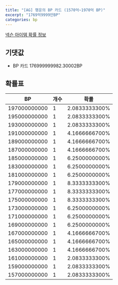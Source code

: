 ```yaml
---
title: "[AG] 행운의 BP 카드 (1570억~1970억 BP)"
excerpt: "1769억9999만BP"
categories: bp
---
```

[넥슨 아이템 확률 정보](http://iteminfo.nexon.com/probability/fco?sn=7638)

## 기댓값
  - BP 카드 176999999982.30002BP

## 확률표

|BP|개수|확률|
|---|---|---|
|197000000000|1|2.0833333300%|
|195000000000|1|2.0833333300%|
|193000000000|1|2.0833333300%|
|191000000000|1|4.1666666700%|
|189000000000|1|4.1666666700%|
|187000000000|1|4.1666666700%|
|185000000000|1|6.2500000000%|
|183000000000|1|6.2500000000%|
|181000000000|1|6.2500000000%|
|179000000000|1|8.3333333300%|
|177000000000|1|8.3333333300%|
|175000000000|1|8.3333333300%|
|173000000000|1|6.2500000000%|
|171000000000|1|6.2500000000%|
|169000000000|1|6.2500000000%|
|167000000000|1|4.1666666700%|
|165000000000|1|4.1666666700%|
|163000000000|1|4.1666666700%|
|161000000000|1|2.0833333300%|
|159000000000|1|2.0833333300%|
|157000000000|1|2.0833333300%|
